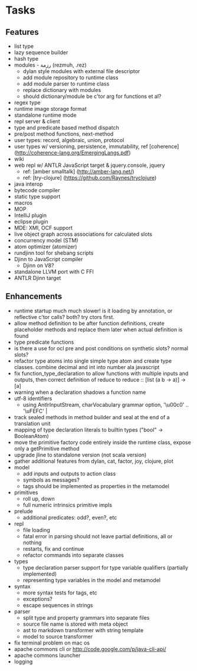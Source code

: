 # Tasks

## Features

- list type
- lazy sequence builder
- hash type
- modules - رزمة (rezmuh, .rez)
  - dylan style modules with external file descriptor
  - add module repository to runtime class
  - add module parser to runtime class
  - replace dictionary with modules
  - should dictionary/module be c'tor arg for functions et al?
- regex type
- runtime image storage format
- standalone runtime mode
- repl server & client
- type and predicate based method dispatch
- pre/post method functions, next-method
- user types: record, algebraic, union, protocol
- user types w/ versioning, persistence, immutability, ref [coherence] (http://coherence-lang.org/EmergingLangs.pdf)
- wiki
- web repl w/ ANTLR JavaScript target & jquery.console, jquery
  - ref: [amber smalltalk] (http://amber-lang.net/)
  - ref: [try-clojure] (https://github.com/Raynes/tryclojure)
- java interop
- bytecode compiler
- static type support
- macros
- MOP
- IntelliJ plugin
- eclipse plugin
- MDE: XMI, OCF support
- live object graph across associations for calculated slots
- concurrency model (STM)
- atom optimizer (atomizer)
- rundjinn tool for shebang scripts
- Djinn to JavaScript compiler
  - Djinn on V8?
- standalone LLVM port with C FFI
- ANTLR Djinn target

## Enhancements

- runtime startup much much slower! is it loading by annotation, or reflective c'tor calls? both? try ctors first.
- allow method definition to be after function definitions, create placeholder methods and replace them later when actual definition is found
- type predicate functions
- is there a use for ocl pre and post conditions on synthetic slots? normal slots?
- refactor type atoms into single simple type atom and create type classes.  combine decimal and int into number ala javascript
- fix function_type_declaration to allow functions with multiple inputs and outputs, then correct definition of reduce to reduce :: [list<a> (a b -> a)] -> [a]
- warning when a declaration shadows a function name
- utf-8 identifiers
  - using AntlrInputStream, charVocabulary grammar option, '\u00c0' .. '\uFEFC' | <ascii range>
- track sealed methods in method builder and seal at the end of a translation unit
- mapping of type declaration literals to builtin types ("bool" -> BooleanAtom)
- move the primitive factory code entirely inside the runtime class, expose only a getPrimitive method
- upgrade jline to standalone version (not scala version)
- gather additional features from dylan, cat, factor, joy, clojure, plot
- model
  - add inputs and outputs to action class
  - symbols as messages?
  - tags should be implemented as properties in the metamodel
- primitives
  - roll up, down
  - full numeric intrinsics primitive impls
- prelude
  - additional predicates: odd?, even?, etc
- repl
  - file loading
  - fatal error in parsing should not leave partial definitions, all or nothing
  - restarts, fix and continue
  - refactor commands into separate classes
- types
  - type declaration parser support for type variable qualifiers (partially implemented)
  - representing type variables in the model and metamodel
- syntax
  - more syntax tests for tags, etc
  - exceptions?
  - escape sequences in strings
- parser
  - split type and property grammars into separate files
  - source file name is stored with meta object
  - ast to markdown transformer with string template
  - model to source transformer
- fix terminal problem on mac os
- apache commons cli or http://code.google.com/p/java-cli-api/
- apache commons launcher
- logging
